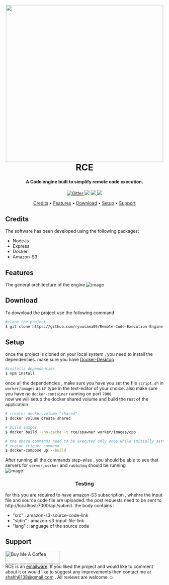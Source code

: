 <h1 align="center">
  <br>
 <img src="https://user-images.githubusercontent.com/80237556/219677696-38938035-dd29-4a67-a541-09923ffcdf8a.jpeg" width="500">
  <br>
  RCE
  <br>
</h1>
<h4 align="center">A Code engine built to simplify remote code execution.</h4>
<p align="center">
  <a href="https://badge.fury.io/js/electron-markdownify">
    <img src="https://badge.fury.io/js/electron-markdownify.svg"
         alt="Gitter">
  </a>
  <a href="https://gitter.im/amitmerchant1990/electron-markdownify"><img src="https://badges.gitter.im/amitmerchant1990/electron-markdownify.svg"></a>
  <a href="https://saythanks.io/to/bullredeyes@gmail.com">
      <img src="https://img.shields.io/badge/SayThanks.io-%E2%98%BC-1EAEDB.svg">
  </a>
  <a href="https://www.paypal.me/AmitMerchant">
    <img src="https://img.shields.io/badge/$-donate-ff69b4.svg?maxAge=2592000&amp;style=flat">
  </a>
</p>

<p align="center">
  <a href="#Credits">Credits</a> •
  <a href="#Features">Features</a> •
  <a href="#Download">Download</a> •
   <a href="#Setup">Setup</a> •
  <a href="#Support">Support</a> 
</p>

## Credits
The software has been developed using the following packages:
<ul>
<li> NodeJs</li>
<li>Express</li>
<li>Docker</li>
<li> Amazon-S3</li>
</ul>

## Features
The general architecture of the engine
![image](https://user-images.githubusercontent.com/80237556/220329329-024068d6-377d-47c2-bfab-4b10152edb51.png)


## Download
To download the project use the following command 
<br>
```bash
#clone the project
$ git clone https://github.com/ryuusama09/Remote-Code-Execution-Engine.git
```
## Setup
once the project is cloned on your local system , you need to install the dependencies.
make sure you have <a href ="https://www.docker.com/products/docker-desktop/">Docker-Desktop</a>

```bash
#installs dependencies
$ npm install 
```
once all the dependencies , make sure you have you set the file ``script.sh`` in ``worker/images`` as ``LF`` type in the 
text-editor of your choice. also make sure you have no ``docker-container`` running on port ``7000``
<br>
now we will setup the docker shared volume and build the rest of the application
```bash
# creates docker volume "shared"
$ docker volume create shared

# build images 
$ docker build --no-cache -t rce/spawner worker/images/cpp

# the above commands need to be executed only once while initially setting up the project
# engine trigger command
$ docker-compose up --build
```
After running all the commands step-wise , you should be able to see that servers for ``server``, ``worker`` and ``rabbitmq`` should be running
<br>
![image](https://user-images.githubusercontent.com/80237556/220338752-c9a9a9d0-e20f-45b1-8c14-9fd6e01397ec.png)
<br>
<h3 align = "center"> Testing </h3>
for this you are required to have amazon-S3 subscription , whehre the input file and source code file are uploaded.
the post requests need to be sent to <tex>http://localhost:7000/api/submit</tex>. the body contains :
<ul>
  <li>"src" : amazon-s3-source-code-link</li>
   <li>"stdin" : amazon-s3-input-file-link</li>
  <li>"lang" : language of the source code</li>
</ul>



## Support
<a href="https://www.buymeacoffee.com/ryuusama9" target="_blank"><img src="https://www.buymeacoffee.com/assets/img/custom_images/purple_img.png" alt="Buy Me A Coffee" style="height: 41px !important;width: 174px !important;box-shadow: 0px 3px 2px 0px rgba(190, 190, 190, 0.5) !important;-webkit-box-shadow: 0px 3px 2px 0px rgba(190, 190, 190, 0.5) !important;" ></a>
<br>
RCE is an [emailware](https://en.wiktionary.org/wiki/emailware). If you liked the project and would like to comment about it or would like to suggest
any improvements then contact me at <shahh8138@gmail.com> . All reviews are welcome ☺


